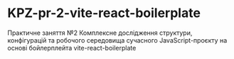 # KPZ-pr-2-vite-react-boilerplate
Практичне заняття №2 Комплексне дослідження структури, конфігурацій та робочого середовища сучасного JavaScript-проєкту на основі бойлерплейта vite-react-boilerplate
